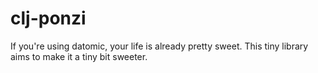 # clj-ponzi
If you're using datomic, your life is already pretty sweet. This tiny library aims to make it a tiny bit sweeter.
